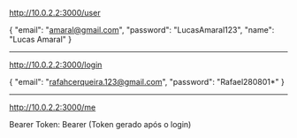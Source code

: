 http://10.0.2.2:3000/user

{
"email": "amaral@gmail.com",
"password": "LucasAmaral123",
"name": "Lucas Amaral"
}

---

http://10.0.2.2:3000/login

{
"email": "rafahcerqueira.123@gmail.com",
"password": "Rafael280801\*"
}

---

http://10.0.2.2:3000/me

Bearer Token: Bearer (Token gerado após o login)
